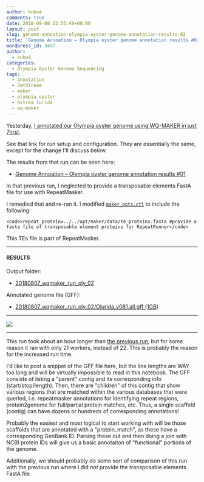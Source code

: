 ```yaml
---
author: kubu4
comments: true
date: 2018-08-08 22:55:49+00:00
layout: post
slug: genome-annoation-olympia-oyster-genome-annotation-results-02
title: 'Genome Annoation – Olympia oyster genome annotation results #02'
wordpress_id: 3497
author:
  - kubu4
categories:
  - Olympia Oyster Genome Sequencing
tags:
  - annotation
  - JetStream
  - maker
  - olympia oyster
  - Ostrea lurida
  - wq-maker
---
```


Yesterday, [I annotated our Olympia oyster genome using WQ-MAKER in just 7hrs!](2018/08/07/genome-annotation-olympia-oyster-genome-using-wq-maker-instance-on-jetstream.html).

See that link for run setup and configuration. They are essentially the same, except for the change I'll discuss below.

The results from that run can be seen here:





  * [Genome Annoation – Olympia oyster genome annotation results #01](2018/08/08/genome-annoation-olympia-oyster-genome-annotation-results-01.html)



In that previous run, I neglected to provide a transposable elements FastA file for use with RepeatMasker.

I remedied that and re-ran it. I modified [`maker_opts.ctl`](http://owl.fish.washington.edu/Athaliana/20180807_wqmaker_run_oly_02/maker_opts.ctl) to include the following:


    
    <code>repeat_protein=../../opt/maker/data/te_proteins.fasta #provide a fasta file of transposable element proteins for RepeatRunner</code>



This TEs file is part of RepeatMasker.



* * *





#### RESULTS



Output folder:





  * [20180807_wqmaker_run_oly_02](http://owl.fish.washington.edu/Athaliana/20180807_wqmaker_run_oly_02/)



Annotated genome file (GFF):



  * [20180807_wqmaker_run_oly_02/Olurida_v081.all.gff (1GB)](http://owl.fish.washington.edu/Athaliana/20180807_wqmaker_run_oly_02/Olurida_v081.all.gff)





* * *



![](http://owl.fish.washington.edu/Athaliana/20180807_wq-maker_06.png)



* * *



This run took about an hour longer than [the previous run](2018/08/07/genome-annotation-olympia-oyster-genome-complete-brief-note.html), but for some reason it ran with only 21 workers, instead of 22. This is probably the reason for the increased run time.

I'd like to post a snippet of the GFF file here, but the line lengths are WAY too long and will be virtually impossible to read in this notebook. The GFF consists of listing a "parent" contig and its corresponding info (start/stop/length). Then, there are "children" of this contig that show various regions that are matched within the various databases that were queried, i.e. repeatmasker annotations for identifying repeat regions, protein2genome for full/partial protein matches, etc. Thus, a single scaffold (contig) can have dozens or hundreds of corresponding annotations!

Probably the easiest and most logical to start working with will be those scaffolds that are annotated with a "protein_match", as these have a corresponding GenBank ID. Parsing these out and then doing a join with NCBI protein IDs will give us a basic annotaiton of "functional" portions of the genome.

Additionally, we should probably do some sort of comparison of this run with the previous run where I did _not_ provide the transposable elements FastA file.
